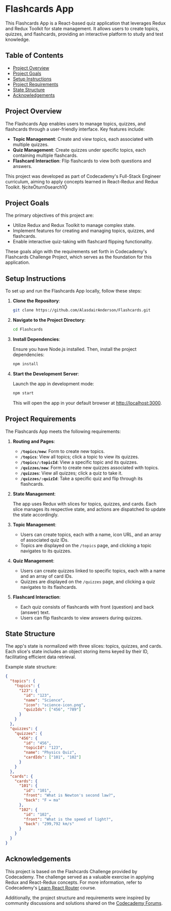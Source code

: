 # Flashcards App

This Flashcards App is a React-based quiz application that leverages Redux and Redux Toolkit for state management. It allows users to create topics, quizzes, and flashcards, providing an interactive platform to study and test knowledge.

## Table of Contents

- [Project Overview](#project-overview)
- [Project Goals](#project-goals)
- [Setup Instructions](#setup-instructions)
- [Project Requirements](#project-requirements)
- [State Structure](#state-structure)
- [Acknowledgements](#acknowledgements)

## Project Overview

The Flashcards App enables users to manage topics, quizzes, and flashcards through a user-friendly interface. Key features include:

- **Topic Management**: Create and view topics, each associated with multiple quizzes.
- **Quiz Management**: Create quizzes under specific topics, each containing multiple flashcards.
- **Flashcard Interaction**: Flip flashcards to view both questions and answers.

This project was developed as part of Codecademy's Full-Stack Engineer curriculum, aiming to apply concepts learned in React-Redux and Redux Toolkit. citeturn0search1

## Project Goals

The primary objectives of this project are:

- Utilize Redux and Redux Toolkit to manage complex state.
- Implement features for creating and managing topics, quizzes, and flashcards.
- Enable interactive quiz-taking with flashcard flipping functionality.

These goals align with the requirements set forth in Codecademy's Flashcards Challenge Project, which serves as the foundation for this application.

## Setup Instructions

To set up and run the Flashcards App locally, follow these steps:

1. **Clone the Repository**:

   ```bash
   git clone https://github.com/AlasdairAnderson/Flashcards.git
   ```


2. **Navigate to the Project Directory**:

   ```bash
   cd Flashcards
   ```


3. **Install Dependencies**:

   Ensure you have Node.js installed. Then, install the project dependencies:

   ```bash
   npm install
   ```


4. **Start the Development Server**:

   Launch the app in development mode:

   ```bash
   npm start
   ```


   This will open the app in your default browser at [http://localhost:3000](http://localhost:3000).

## Project Requirements

The Flashcards App meets the following requirements:

1. **Routing and Pages**:

   - **`/topics/new`**: Form to create new topics.
   - **`/topics`**: View all topics; click a topic to view its quizzes.
   - **`/topics/:topicId`**: View a specific topic and its quizzes.
   - **`/quizzes/new`**: Form to create new quizzes associated with topics.
   - **`/quizzes`**: View all quizzes; click a quiz to take it.
   - **`/quizzes/:quizId`**: Take a specific quiz and flip through its flashcards.

2. **State Management**:

   The app uses Redux with slices for topics, quizzes, and cards. Each slice manages its respective state, and actions are dispatched to update the state accordingly.

3. **Topic Management**:

   - Users can create topics, each with a name, icon URL, and an array of associated quiz IDs.
   - Topics are displayed on the `/topics` page, and clicking a topic navigates to its quizzes.

4. **Quiz Management**:

   - Users can create quizzes linked to specific topics, each with a name and an array of card IDs.
   - Quizzes are displayed on the `/quizzes` page, and clicking a quiz navigates to its flashcards.

5. **Flashcard Interaction**:

   - Each quiz consists of flashcards with front (question) and back (answer) text.
   - Users can flip flashcards to view answers during quizzes.

## State Structure

The app's state is normalized with three slices: topics, quizzes, and cards. Each slice's state includes an object storing items keyed by their ID, facilitating efficient data retrieval.

Example state structure:


```json
{
  "topics": {
    "topics": {
      "123": {
        "id": "123",
        "name": "Science",
        "icon": "science-icon.png",
        "quizIds": ["456", "789"]
      }
    }
  },
  "quizzes": {
    "quizzes": {
      "456": {
        "id": "456",
        "topicId": "123",
        "name": "Physics Quiz",
        "cardIds": ["101", "102"]
      }
    }
  },
  "cards": {
    "cards": {
      "101": {
        "id": "101",
        "front": "What is Newton's second law?",
        "back": "F = ma"
      },
      "102": {
        "id": "102",
        "front": "What is the speed of light?",
        "back": "299,792 km/s"
      }
    }
  }
}
```


## Acknowledgements

This project is based on the Flashcards Challenge provided by Codecademy. The challenge served as a valuable exercise in applying Redux and React-Redux concepts. For more information, refer to Codecademy's [Learn React Router](https://www.codecademy.com/learn/paths/build-web-apps-with-react-redux) course.

Additionally, the project structure and requirements were inspired by community discussions and solutions shared on the [Codecademy Forums](https://discuss.codecademy.com/t/flashcards-challenge-project-redux/576779). 